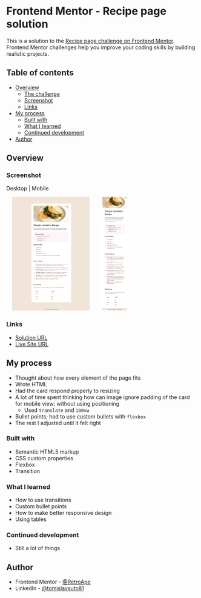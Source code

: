 # Frontend Mentor - Recipe page solution

This is a solution to the [Recipe page challenge on Frontend Mentor](https://www.frontendmentor.io/challenges/recipe-page-KiTsR8QQKm). Frontend Mentor challenges help you improve your coding skills by building realistic projects. 

## Table of contents

- [Overview](#overview)
  - [The challenge](#the-challenge)
  - [Screenshot](#screenshot)
  - [Links](#links)
- [My process](#my-process)
  - [Built with](#built-with)
  - [What I learned](#what-i-learned)
  - [Continued development](#continued-development)
- [Author](#author)

## Overview

### Screenshot

Desktop | Mobile
<p>
    <img src="retroape.github.io_recipe-page-main (desktop).png" height="300" hspace="15">
    <img src="retroape.github.io_recipe-page (mobile).png" height="300" hspace="15">
</p>

### Links

- [Solution URL](https://github.com/RetroApe/recipe-page-main)
- [Live Site URL](https://retroape.github.io/recipe-page-main)

## My process

- Thought about how every element of the page fits
- Wrote HTML
- Had the card respond properly to resizing
- A lot of time spent thinking how can image ignore padding of the card for mobile view; without using positioning
  - Used `translate` and `100vw`
- Bullet points; had to use custom bullets with `flexbox`
- The rest I adjusted until it felt right

### Built with

- Semantic HTML5 markup
- CSS custom properties
- Flexbox
- Transition

### What I learned

- How to use transitions
- Custom bullet points
- How to make better responsive design
- Using tables

### Continued development

- Still a lot of things

## Author

- Frontend Mentor - [@RetroApe](https://www.frontendmentor.io/profile/RetroApe)
- LinkedIn - [@tomislavsuto81](https://www.linkedin.com/in/tomislavsuto81/)
